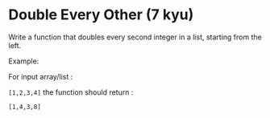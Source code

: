 # Double Every Other (7 kyu)

Write a function that doubles every second integer in a list, starting from the left.

Example:

For input array/list :

`[1,2,3,4]`
the function should return :

`[1,4,3,8]`
